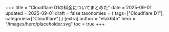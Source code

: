 +++
title = "Cloudflare D1の料金についてまとめた"
date = 2025-09-01
updated = 2025-09-01
draft = false
taxonomies = { tags=["Cloudflare D1"], categories=["Cloudflare"] }
[extra]
author = "etak64n"
hero = "/images/hero/placeholder.svg"
toc = true
+++
